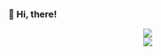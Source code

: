 ### 👋 Hi, there!

<div align="center">
    <img  src="https://github-readme-streak-stats.herokuapp.com/?user=Lee8150951" />
</div>
<div align="center">
    <img src="https://activity-graph.herokuapp.com/graph?username=Lee8150951&theme=minimal" />
</div>
<!--
**Lee8150951/Lee8150951** is a ✨ _special_ ✨ repository because its `README.md` (this file) appears on your GitHub profile.

Here are some ideas to get you started:

- 🔭 I’m currently working on ...
- 🌱 I’m currently learning ...
- 👯 I’m looking to collaborate on ...
- 🤔 I’m looking for help with ...
- 💬 Ask me about ...
- 📫 How to reach me: ...
- 😄 Pronouns: ...
- ⚡ Fun fact: ...
-->
